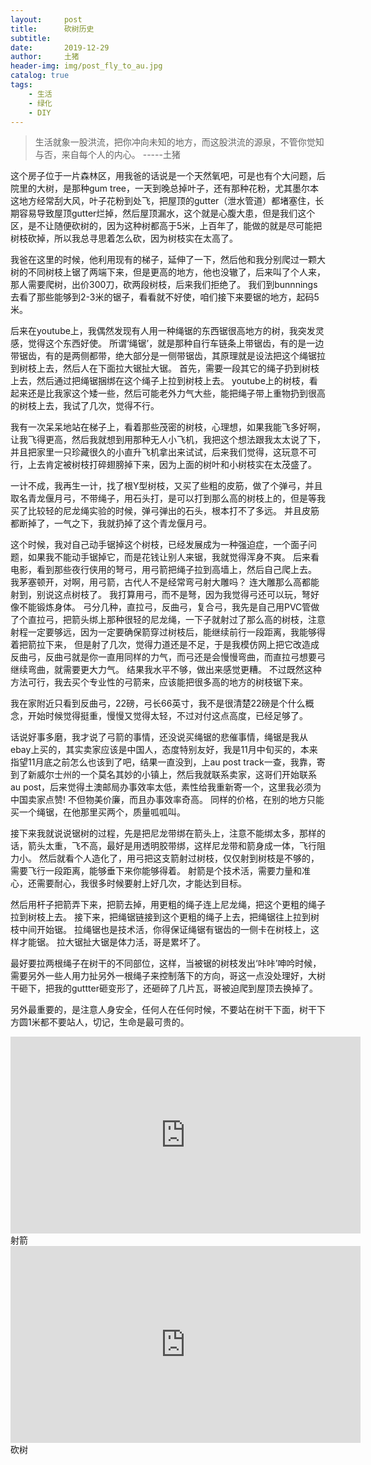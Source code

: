 ```yaml
---
layout:     post
title:      砍树历史
subtitle:   
date:       2019-12-29
author:     土猪
header-img: img/post_fly_to_au.jpg
catalog: true
tags:
    - 生活
    - 绿化
    - DIY
---
```


> 生活就象一股洪流，把你冲向未知的地方，而这股洪流的源泉，不管你觉知与否，来自每个人的内心。 
> -----土猪


这个房子位于一片森林区，用我爸的话说是一个天然氧吧，可是也有个大问题，后院里的大树，是那种gum tree，一天到晚总掉叶子，还有那种花粉，尤其墨尔本这地方经常刮大风，叶子花粉到处飞，把屋顶的gutter（泄水管道）都堵塞住，长期容易导致屋顶gutter烂掉，然后屋顶漏水，这个就是心腹大患，但是我们这个区，是不让随便砍树的，因为这种树都高于5米，上百年了，能做的就是尽可能把树枝砍掉，所以我总寻思着怎么砍，因为树枝实在太高了。


我爸在这里的时候，他利用现有的梯子，延伸了一下，然后他和我分别爬过一颗大树的不同树枝上锯了两端下来，但是更高的地方，他也没辙了，后来叫了个人来，那人需要爬树，出价300刀，砍两段树枝，后来我们拒绝了。 我们到bunnnings去看了那些能够到2-3米的锯子，看看就不好使，咱们接下来要锯的地方，起码5米。 



后来在youtube上，我偶然发现有人用一种绳锯的东西锯很高地方的树，我突发灵感，觉得这个东西好使。 所谓‘绳锯’，就是那种自行车链条上带锯齿，有的是一边带锯齿，有的是两侧都带，绝大部分是一侧带锯齿，其原理就是设法把这个绳锯拉到树枝上去，然后人在下面拉大锯扯大锯。 首先，需要一段其它的绳子扔到树枝上去，然后通过把绳锯捆绑在这个绳子上拉到树枝上去。 youtube上的树枝，看起来还是比我家这个矮一些，然后可能老外力气大些，能把绳子带上重物扔到很高的树枝上去，我试了几次，觉得不行。




我有一次呆呆地站在梯子上，看着那些茂密的树枝，心理想，如果我能飞多好啊，让我飞得更高，然后我就想到用那种无人小飞机，我把这个想法跟我太太说了下，并且把家里一只珍藏很久的小直升飞机拿出来试试，后来我们觉得，这玩意不可行，上去肯定被树枝打碎翅膀掉下来，因为上面的树叶和小树枝实在太茂盛了。 




一计不成，我再生一计，找了根Y型树枝，又买了些粗的皮筋，做了个弹弓，并且取名青龙偃月弓，不带绳子，用石头打，是可以打到那么高的树枝上的，但是等我买了比较轻的尼龙绳实验的时候，弹弓弹出的石头，根本打不了多远。 并且皮筋都断掉了，一气之下，我就扔掉了这个青龙偃月弓。





这个时候，我对自己动手锯掉这个树枝，已经发展成为一种强迫症，一个面子问题，如果我不能动手锯掉它，而是花钱让别人来锯，我就觉得浑身不爽。 后来看电影，看到那些夜行侠用的弩弓，用弓箭把绳子拉到高墙上，然后自己爬上去。 我茅塞顿开，对啊，用弓箭，古代人不是经常弯弓射大雕吗？ 连大雕那么高都能射到，别说这点树枝了。 我打算用弓，而不是弩，因为我觉得弓还可以玩，弩好像不能锻炼身体。 弓分几种，直拉弓，反曲弓，复合弓，我先是自己用PVC管做了个直拉弓，把箭头绑上那种很轻的尼龙绳，一下子就射过了那么高的树枝，注意射程一定要够远，因为一定要确保箭穿过树枝后，能继续前行一段距离，我能够得着把箭拉下来， 但是射了几次，觉得力道还是不足，于是我模仿网上把它改造成反曲弓，反曲弓就是你一直用同样的力气，而弓还是会慢慢弯曲，而直拉弓想要弓继续弯曲，就需要更大力气。 结果我水平不够，做出来感觉更糟。 不过既然这种方法可行，我去买个专业性的弓箭来，应该能把很多高的地方的树枝锯下来。




我在家附近只看到反曲弓，22磅，弓长66英寸，我不是很清楚22磅是个什么概念，开始时候觉得挺重，慢慢又觉得太轻，不过对付这点高度，已经足够了。 




话说好事多磨，我才说了弓箭的事情，还没说买绳锯的悲催事情，绳锯是我从ebay上买的，其实卖家应该是中国人，态度特别友好，我是11月中旬买的，本来指望11月底之前怎么也该到了吧，结果一直没到，上au post track一查，我靠，寄到了新威尔士州的一个莫名其妙的小镇上，然后我就联系卖家，这哥们开始联系au post，后来觉得土澳邮局办事效率太低，素性给我重新寄一个，这里我必须为中国卖家点赞! 不但物美价廉，而且办事效率奇高。 同样的价格，在别的地方只能买一个绳锯，在他那里买两个，质量呱呱叫。





接下来我就说说锯树的过程，先是把尼龙带绑在箭头上，注意不能绑太多，那样的话，箭头太重，飞不高，最好是用透明胶带绑，这样尼龙带和箭身成一体，飞行阻力小。 然后就看个人造化了，用弓把这支箭射过树枝，仅仅射到树枝是不够的，需要飞行一段距离，能够垂下来你能够得着。 射箭是个技术活，需要力量和准心，还需要耐心，我很多时候要射上好几次，才能达到目标。





然后用杆子把箭弄下来，把箭去掉，用更粗的绳子连上尼龙绳，把这个更粗的绳子拉到树枝上去。 接下来，把绳锯链接到这个更粗的绳子上去，把绳锯往上拉到树枝中间开始锯。 拉绳锯也是技术活，你得保证绳锯有锯齿的一侧卡在树枝上，这样才能锯。 拉大锯扯大锯是体力活，哥是累坏了。




最好要拉两根绳子在树干的不同部位，这样，当被锯的树枝发出‘咔咔’呻吟时候，需要另外一些人用力扯另外一根绳子来控制落下的方向，哥这一点没处理好，大树干砸下，把我的guttter砸变形了，还砸碎了几片瓦，哥被迫爬到屋顶去换掉了。 





另外最重要的，是注意人身安全，任何人在任何时候，不要站在树干下面，树干下方圆1米都不要站人，切记，生命是最可贵的。




<iframe width="560" height="315" src="https://d.tube/v/chenlocus/bp5s93u1dth" frameborder="0" allow="accelerometer; autoplay; encrypted-media; gyroscope; picture-in-picture" allowfullscreen></iframe>
射箭

<iframe width="560" height="315" src="https://www.youtube.com/embed/WNv05JRlF9s" frameborder="0" allow="accelerometer; autoplay; encrypted-media; gyroscope; picture-in-picture" allowfullscreen></iframe>
砍树
















